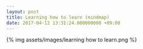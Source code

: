 ```yaml
---
layout: post
title: Learning how to learn (mindmap)
date: 2017-04-12 13:31:24.000000000 +09:00
---
```



 {% img assets/images/learning how to learn.png %}
